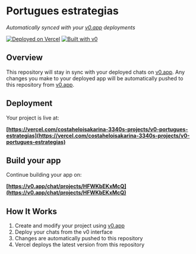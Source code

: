 # Portugues estrategias

*Automatically synced with your [v0.app](https://v0.app) deployments*

[![Deployed on Vercel](https://img.shields.io/badge/Deployed%20on-Vercel-black?style=for-the-badge&logo=vercel)](https://vercel.com/costaheloisakarina-3340s-projects/v0-portugues-estrategias)
[![Built with v0](https://img.shields.io/badge/Built%20with-v0.app-black?style=for-the-badge)](https://v0.app/chat/projects/HFWKbEKxMcQ)

## Overview

This repository will stay in sync with your deployed chats on [v0.app](https://v0.app).
Any changes you make to your deployed app will be automatically pushed to this repository from [v0.app](https://v0.app).

## Deployment

Your project is live at:

**[https://vercel.com/costaheloisakarina-3340s-projects/v0-portugues-estrategias](https://vercel.com/costaheloisakarina-3340s-projects/v0-portugues-estrategias)**

## Build your app

Continue building your app on:

**[https://v0.app/chat/projects/HFWKbEKxMcQ](https://v0.app/chat/projects/HFWKbEKxMcQ)**

## How It Works

1. Create and modify your project using [v0.app](https://v0.app)
2. Deploy your chats from the v0 interface
3. Changes are automatically pushed to this repository
4. Vercel deploys the latest version from this repository